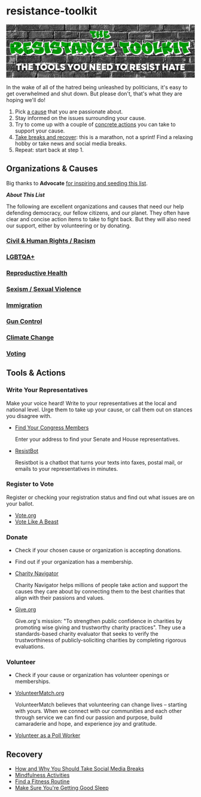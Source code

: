 # resistance-toolkit
<!-- ## All the tools you need to resist hate.  -->

![Logo for The Resistance Toolkit stylized as graffiti on a brick wall. Subtitle reads "The tools you need to resist hate."](assets/Banner.png)

In the wake of all of the hatred being unleashed by politicians, it's easy to get overwhelmed and shut down. But please don't, that's what they are hoping we'll do! 


1. Pick [a cause](#organizations--causes) that you are passionate about.
2. Stay informed on the issues surrounding your cause.
3. Try to come up with a couple of [concrete actions](#tools) you can take to support your cause.
4. [Take breaks and recover](#recovery): this is a marathon, not a sprint! Find a relaxing hobby or take news and social media breaks. 
5. Repeat: start back at step 1. 

## Organizations & Causes
Big thanks to **Advocate** [for inspiring and seeding this list](https://www.advocate.com/politics/anti-donald-trump-charities).


**_About This List_** 

The following are excellent organizations and causes that need our help defending democracy, our fellow citizens, and our planet. They often have clear and concise action items to take to fight back. But they will also need our support, either by volunteering or by donating. 


### [Civil & Human Rights / Racism](causes/civil-rights/README.md)
### [LGBTQA+](causes/lgbtqa+/README.md)
### [Reproductive Health](causes/reproductive-health/README.md)
### [Sexism / Sexual Violence](causes/sex/README.md)
### [Immigration](causes/immigration/README.md)
### [Gun Control](causes/guns/README.md)
### [Climate Change](causes/climate/README.md)
### [Voting](causes/voting/README.md)


## Tools & Actions

### Write Your Representatives
Make your voice heard! Write to your representatives at the local and national level. Urge them to take up your cause, or call them out on stances you disagree with. 
- [Find Your Congress Members](https://www.congress.gov/members/find-your-member) 


  Enter your address to find your Senate and House representatives.
- [ResistBot](https://resist.bot)

  Resistbot is a chatbot that turns your texts into faxes, postal mail, or emails to your representatives in minutes.

### Register to Vote 
Register or checking your registration status and find out what issues are on your ballot.
- [Vote.org](https://www.vote.org/)
- [Vote Like A Beast](https://www.votelikeabeast.com/)

### Donate 
- Check if your chosen cause or organization is accepting donations.
- Find out if your organization has a membership. 
- [Charity Navigator](https://www.charitynavigator.org/)

  Charity Navigator helps millions of people take action and support the causes they care about by connecting them to the best charities that align with their passions and values.
- [Give.org](https://give.org/)

  Give.org's mission: "To strengthen public confidence in charities by promoting wise giving and trustworthy charity practices". They use a standards-based charity evaluator that seeks to verify the trustworthiness of publicly-soliciting charities by completing rigorous evaluations. 

### Volunteer
- Check if your cause or organization has volunteer openings or memberships. 
- [VolunteerMatch.org](https://www.volunteermatch.org/)

  VolunteerMatch believes that volunteering can change lives – starting with yours. When we connect with our communities and each other through service we can find our passion and purpose, build camaraderie and hope, and experience joy and gratitude. 
- [Volunteer as a Poll Worker](https://www.eac.gov/help-america-vote)

## Recovery
- [How and Why You Should Take Social Media Breaks](https://summer.harvard.edu/blog/need-a-break-from-social-media-heres-why-you-should-and-how-to-do-it/)
- [Mindfulness Activities](https://www.healthline.com/health/mind-body/mindfulness-activities#for-adults)
- [Find a Fitness Routine](https://www.mayoclinic.org/healthy-lifestyle/fitness/basics/fitness-basics/hlv-20049447)
- [Make Sure You're Getting Good Sleep](https://hub.jhu.edu/at-work/2022/03/11/good-sleep-for-good-health/)